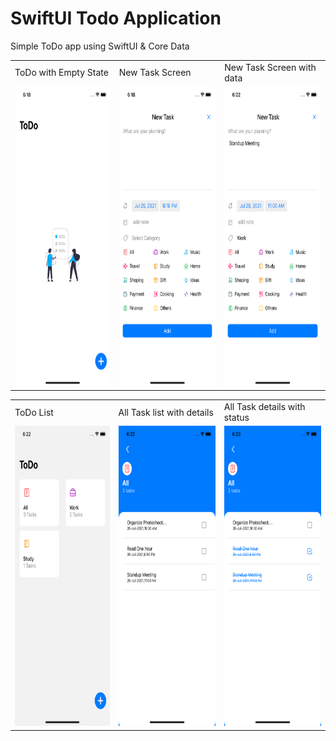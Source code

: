 # SwiftUI Todo Application
Simple ToDo app using SwiftUI & Core Data
<table>
   <tr>
    <td>ToDo with Empty State</td>
     <td>New Task Screen</td>
     <td>New Task Screen with data</td>
  </tr>
  <tr>
    <td><img src="screenshots/Simulator Screen Shot - iPhone 11 - 2021-07-25 at 18.18.32.png" width=240 height=480></td>
    <td><img src="screenshots/Simulator Screen Shot - iPhone 11 - 2021-07-25 at 18.18.40.png" width=240 height=480></td>
    <td><img src="screenshots/Simulator Screen Shot - iPhone 11 - 2021-07-25 at 18.22.13.png" width=240 height=480></td>
  </tr>
 </table>
 
 <table>
   <tr>
    <td>ToDo List</td>
     <td>All Task list with details</td>
     <td>All Task details with status</td>
  </tr>
  <tr>
    <td><img src="screenshots/Simulator Screen Shot - iPhone 11 - 2021-07-25 at 18.22.46.png" width=240 height=480></td>
    <td><img src="screenshots/Simulator Screen Shot - iPhone 11 - 2021-07-25 at 18.22.49.png" width=240 height=480></td>
    <td><img src="screenshots/Simulator Screen Shot - iPhone 11 - 2021-07-25 at 18.23.07.png" width=240 height=480></td>
  </tr>
 </table>
